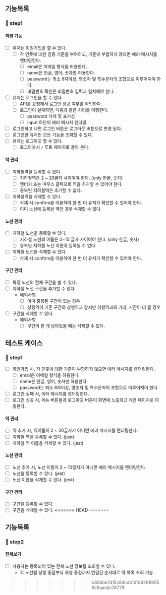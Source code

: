 ## 기능목록

### 🎯 step1

#### 회원 기능

- [ ] 유저는 회원가입을 할 수 있다.
  - [ ] 각 인풋에 대한 검증 기준을 부여하고, 기준에 부합하지 않으면 에러 메시지를 렌더링한다.
    - [ ] email은 이메일 형식을 허용한다.
    - [ ] name은 한글, 영어, 숫자만 허용한다.
    - [ ] password는 최소 6자이상, 영숫자 및 특수문자의 조합으로 이루어져야 한다.
    - [ ] 비밀번호 확인은 비밀번호 입력과 일치해야 한다.
- [ ] 유저는 로그인을 할 수 있다.
  - [ ] API를 요청해서 로그인 성공 여부를 확인한다.
  - [ ] 로그인이 실패하면, 다음과 같은 처리를 이행한다.
    - [ ] password 삭제 및 포커싱
    - [ ] input 하단의 에러 메시지 렌더링
- [ ] 로그인하고 나면 로그인 버튼은 로그아웃 버튼으로 변경 된다.
- [ ] 로그인한 유저만 모든 기능을 조회할 수 있다.
- [ ] 유저는 로그아웃 할 수 있다.
  - [ ] 로그아웃시 `/` 루트 페이지로 돌아 온다.

#### 역 관리

- [ ] 지하철역을 등록할 수 있다.
  - [ ] 지하철역은 2 ~ 20글자 사이여야 한다. (only 한글, 숫자)
  - [ ] 엔터키 또는 마우스 클릭으로 역을 추가할 수 있어야 한다.
  - [ ] 중복된 지하철역은 추가할 수 없다.
- [ ] 지하철역을 삭제할 수 있다.
  - [ ] 삭제 시 confirm을 이용하여 한 번 더 유저가 확인할 수 있어야 한다.
  - [ ] 이미 노선에 등록된 역인 경우 삭제할 수 없다.

#### 노선 관리

- [ ] 지하철 노선을 등록할 수 있다.
  - [ ] 지하철 노선의 이름은 2~10 글자 사이여야 한다. (only 한글, 숫자)
  - [ ] 중복된 지하철 노선 이름이 등록될 수 없다.
- [ ] 지하철 노선을 삭제할 수 있다.
  - [ ] 삭제 시 confirm을 이용하여 한 번 더 유저가 확인할 수 있어야 한다.

#### 구간 관리

- [ ] 특정 노선의 전체 구간을 볼 수 있다.
- [ ] 지하철 노선 구간을 추가할 수 있다.
  - 예외사항
    - [ ] 이미 중복된 구간이 있는 경우
    - [ ] 상행역이 기존 구간의 상행역과 같지만 하행역과의 거리, 시간이 더 클 경우
- [ ] 구간을 삭제할 수 있다.
  - 예외사항
    - [ ] 구간이 한 개 남아있을 때는 삭제할 수 없다.

## 테스트 케이스

### 🎯 step1

- [ ] 회원가입 시, 각 인풋에 대한 기준이 부합하지 않으면 에러 메시지를 렌더링한다.
  - [ ] email은 이메일 형식을 허용한다.
  - [ ] name은 한글, 영어, 숫자만 허용한다.
  - [ ] password는 최소 6자이상, 영숫자 및 특수문자의 조합으로 이루어져야 한다.
- [ ] 로그인 실패 시, 에러 메시지를 렌더링한다.
- [ ] 로그인 성공 시, 메뉴 버튼들과 로그아웃 버튼이 화면에 노출되고 메인 페이지로 이동한다.

#### 역 관리

- [ ] 역 추가 시, 역이름이 2 ~ 20글자가 아니면 에러 메시지를 렌더링한다.
- [ ] 지하철 역을 등록할 수 있다. (jest)
- [ ] 지하철 역 이름을 삭제할 수 있다. (jest)

#### 노선 관리

- [ ] 노선 추가 시, 노선 이름이 2 ~ 10글자가 아니면 에러 메시지를 렌더링한다.
- [ ] 노선을 등록할 수 있다. (jest)
- [ ] 노선 이름을 삭제할 수 있다. (jest)

#### 구간 관리

- [ ] 구간을 등록할 수 있다.
- [ ] 구간을 삭제할 수 있다.
<<<<<<< HEAD
=======

## 기능목록

### 🎯 step2

#### 전체보기

- [ ] 사용자는 등록되어 있는 전체 노선 정보를 조회할 수 있다.
  - 각 노선별 상행 종점부터 하행 종점까지 연결된 순서대로 역 목록 조회 기능
>>>>>>> b40abe7d15c8dcdb1dfd62689359c9aacbc74779
